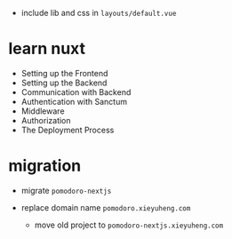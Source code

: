 - include lib and css in `layouts/default.vue`

# learn nuxt

- Setting up the Frontend
- Setting up the Backend
- Communication with Backend
- Authentication with Sanctum
- Middleware
- Authorization
- The Deployment Process

# migration

- migrate `pomodoro-nextjs`

- replace domain name `pomodoro.xieyuheng.com`

  - move old project to `pomodoro-nextjs.xieyuheng.com`
